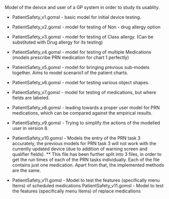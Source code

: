 Model of the deivce and user of a GP system in order to study its usablity.


* PatientSafety_v1.gomsl - basic model for initial device testing. 
* PatientSafety_v2.gomsl - model for testing of Non - drug allergy option
* PatientSafety_v3.gomsl - model for testing of Class allergy. (Can be substituted with Drug allergy for its testing)
* PatientSafety_v4.gomsl - model for testing of multiple Medications (models prescribe PRN medication for chart 1 perfectly)
* PatientSafety_v5.gomsl - model for bringing previous sub-models together. Aims to model scenario1 of the patient charts. 
* PatientSafety_v6.gomsl - model for testing various object shapes.
* PatientSafety_v7.gomsl - model for testing of medications, but where fields are labeled. 
* PatientSafety_v8.gomsl - leading towards a proper user model for PRN medications, which can be compared against the empirical results. 
* PatientSafety_v9.gomsl - Trying to simplify the actions of the modelled user in version 8. 
* PatientSafety_v10.gomsl - Models the entry of the PRN task 3 accurately, the previous models for PRN task 3 will not work with the currently updated device (due to addition of warning screen and qualifier fields). 
	** This file has been further split into 3 files, in order to get the run times of each of the PRN tasks individually. Each of the file contains just one medication. Apart from that, the implemented methods are the same. 

* PatientSafety_v11.gomsl - Model to test the features (specifically menu Items) of scheduled medications 
PatientSafety_v11.gomsl - Model to test the features (specifically menu Items) of replace medications 






